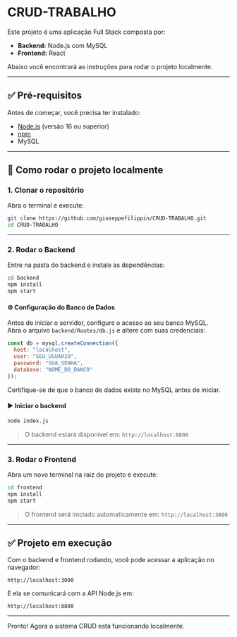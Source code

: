 # CRUD-TRABALHO

Este projeto é uma aplicação Full Stack composta por:

- **Backend:** Node.js com MySQL
- **Frontend:** React

Abaixo você encontrará as instruções para rodar o projeto localmente.

---

## ✅ Pré-requisitos

Antes de começar, você precisa ter instalado:

- [Node.js](https://nodejs.org) (versão 16 ou superior)
- [npm](https://www.npmjs.com/)
- MySQL

---

## 🔧 Como rodar o projeto localmente

### 1. Clonar o repositório

Abra o terminal e execute:

```bash
git clone https://github.com/giuseppefilippin/CRUD-TRABALHO.git
cd CRUD-TRABALHO
```

---

### 2. Rodar o Backend

Entre na pasta do backend e instale as dependências:

```bash
cd backend
npm install
npm start
```

#### ⚙️ Configuração do Banco de Dados

Antes de iniciar o servidor, configure o acesso ao seu banco MySQL.  
Abra o arquivo `backend/Routes/db.js` e altere com suas credenciais:

```js
const db = mysql.createConnection({
  host: "localhost",
  user: "SEU_USUARIO",
  password: "SUA_SENHA",
  database: "NOME_DO_BANCO"
});
```

Certifique-se de que o banco de dados existe no MySQL antes de iniciar.

#### ▶️ Iniciar o backend

```bash
node index.js
```

> O backend estará disponível em: `http://localhost:8800`

---

### 3. Rodar o Frontend

Abra um novo terminal na raiz do projeto e execute:

```bash
cd frontend
npm install
npm start
```

> O frontend será iniciado automaticamente em: `http://localhost:3000`

---

## ✅ Projeto em execução

Com o backend e frontend rodando, você pode acessar a aplicação no navegador:

```
http://localhost:3000
```

E ela se comunicará com a API Node.js em:

```
http://localhost:8800
```

---

Pronto! Agora o sistema CRUD está funcionando localmente.